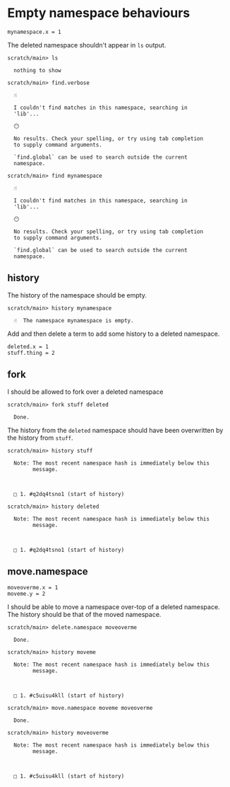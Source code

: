 # Empty namespace behaviours

``` unison
mynamespace.x = 1
```

The deleted namespace shouldn't appear in `ls` output.

``` ucm
scratch/main> ls

  nothing to show

```
``` ucm
scratch/main> find.verbose

  ☝️
  
  I couldn't find matches in this namespace, searching in
  'lib'...

  😶
  
  No results. Check your spelling, or try using tab completion
  to supply command arguments.
  
  `find.global` can be used to search outside the current
  namespace.

```
``` ucm
scratch/main> find mynamespace

  ☝️
  
  I couldn't find matches in this namespace, searching in
  'lib'...

  😶
  
  No results. Check your spelling, or try using tab completion
  to supply command arguments.
  
  `find.global` can be used to search outside the current
  namespace.

```
## history

The history of the namespace should be empty.

``` ucm
scratch/main> history mynamespace

  ☝️  The namespace mynamespace is empty.

```
Add and then delete a term to add some history to a deleted namespace.

``` unison
deleted.x = 1
stuff.thing = 2
```

## fork

I should be allowed to fork over a deleted namespace

``` ucm
scratch/main> fork stuff deleted

  Done.

```
The history from the `deleted` namespace should have been overwritten by the history from `stuff`.

``` ucm
scratch/main> history stuff

  Note: The most recent namespace hash is immediately below this
        message.
  
  
  
  □ 1. #q2dq4tsno1 (start of history)

scratch/main> history deleted

  Note: The most recent namespace hash is immediately below this
        message.
  
  
  
  □ 1. #q2dq4tsno1 (start of history)

```
## move.namespace

``` unison
moveoverme.x = 1
moveme.y = 2
```

I should be able to move a namespace over-top of a deleted namespace.
The history should be that of the moved namespace.

``` ucm
scratch/main> delete.namespace moveoverme

  Done.

scratch/main> history moveme

  Note: The most recent namespace hash is immediately below this
        message.
  
  
  
  □ 1. #c5uisu4kll (start of history)

scratch/main> move.namespace moveme moveoverme

  Done.

scratch/main> history moveoverme

  Note: The most recent namespace hash is immediately below this
        message.
  
  
  
  □ 1. #c5uisu4kll (start of history)

```
